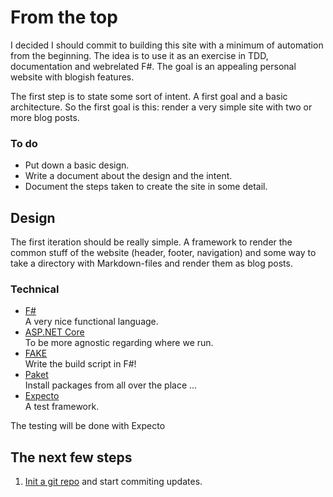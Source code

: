 # From the top

I decided I should commit to building this site with a minimum of automation from the beginning. The idea is to use it as an exercise in TDD, documentation and webrelated F#. The goal is an appealing personal website with blogish features.

The first step is to state some sort of intent. A first goal and a basic architecture. So the first goal is this: render a very simple site with two or more blog posts.

### To do
* Put down a basic design.
* Write a document about the design and the intent.
* Document the steps taken to create the site in some detail.

## Design

The first iteration should be really simple. A framework to render the common stuff of the website (header, footer, navigation) and some way to take a directory with Markdown-files and render them as blog posts.

### Technical
* [F#](https://fsharp.org)  
A very nice functional language.  
* [ASP.NET Core](https://docs.microsoft.com/en-us/aspnet/core)  
To be more agnostic regarding where we run.  
* [FAKE](https://fake.build)  
Write the build script in F#!  
* [Paket](https://fsprojects.github.io/Paket/)  
Install packages from all over the place ...  
* [Expecto](https://github.com/haf/expecto)  
A test framework.

The testing will be done with Expecto

## The next few steps

1. [Init a git repo](https://github.com/oelrich/oelrich.se.git) and start commiting updates.